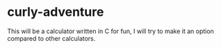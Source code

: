 # curly-adventure
This will be a calculator written in C for fun, I will try to make it an option compared to other calculators.

